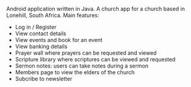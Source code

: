 Android application written in Java. A church app for a church based in Lonehill, South Africa. 
Main features: 
- Log in / Register
- View contact details
- View events and book for an event
- View banking details
- Prayer wall where prayers can be requested and viewed
- Scripture library where scriptures can be viewed and requested
- Sermon notes: users can take notes during a sermon
- Members page to view the elders of the church
- Subcribe to newsletter
